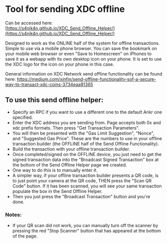 # Tool for sending XDC offline

Can be accessed here: [https://s4njk4n.github.io/XDC_Send_Offline_Helper/](https://s4njk4n.github.io/XDC_Send_Offline_Helper/)

Designed to work as the ONLINE half of the system for offline transactions. Simple to use via a mobile phone browser. You can save the bookmark on your mobile web browser or even "Save to Homescreen" on iPhones to save it as a webapp with its own desktop icon on your phone. It is set to use the XDC logo for the icon on your phone in this case.

General information on XDC Network send offline functionality can be found here: [https://medium.com/xinfin/send-offline-functionality-sof-a-secure-way-to-transact-xdc-coins-3734eaa81365
](https://medium.com/xinfin/send-offline-functionality-sof-a-secure-way-to-transact-xdc-coins-3734eaa81365)

## To use this send offline helper:
- Specify an RPC if you want to use a different one to the default Ankr one specified.
- Enter the XDC address you are sending from. Page accepts both 0x and xdc prefix formats. Then press "Get Transaction Parameters".
- You will then be presented with the "Gas Limit Suggestion", "Nonce", and "Suggested Gas Price". These are the numbers to use in your offline transaction builder (the OFFLINE half of the Send Offline Functionality).
- Build the transaction with your offline transaction builder.
- Once completed/signed on the OFFLINE device, you just need to get the signed transaction data into the "Broadcast Signed Transaction" box at the bottom of the Send Offline Helper page we created.
- One way to do this is to manually enter it.
- A simpler way, if your offline transaction builder presents a QR code, is to just point your camera at the QR code, THEN press the "Scan QR Code" button. If it has been scanned, you will see your same transaction populate the box in the Send Offline Helper.
- Then you just press the "Broadcast Transaction" button and you're done.

### Notes:
- If your QR scan did not work, you can manually turn off the scanner by pressing the red "Stop Scanner" button that has appeared at the bottom of the page.
